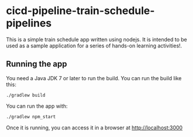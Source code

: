 # cicd-pipeline-train-schedule-pipelines

This is a simple train schedule app written using nodejs. It is intended to be used as a sample application for a series of hands-on learning activities!.

## Running the app

You need a Java JDK 7 or later to run the build. You can run the build like this:

    ./gradlew build

You can run the app with:

    ./gradlew npm_start

Once it is running, you can access it in a browser at [http://localhost:3000](http://localhost:3000)
